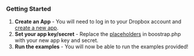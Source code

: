 ### Getting Started

1. **Create an App** - You will need to log in to your Dropbox account and [create a new app][].
2. **Set your app key/secret** - Replace the [placeholders][] in boostrap.php with your new app key and secret.
3. **Run the examples** - You will now be able to run the examples provided!

[create a new app]: https://www.dropbox.com/developers/apps
[placeholders]: https://github.com/BenTheDesigner/Dropbox/blob/master/examples/bootstrap.php#L20-21